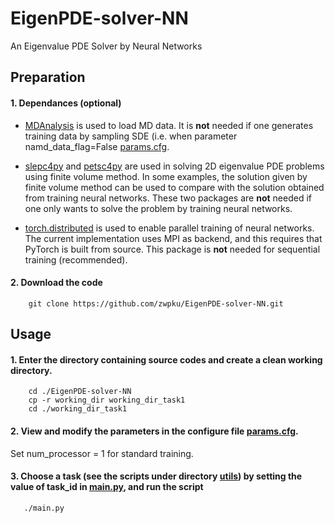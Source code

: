 # EigenPDE-solver-NN
An Eigenvalue PDE Solver by Neural Networks

## Preparation
#### 1. Dependances (optional)

- [MDAnalysis](https://www.mdanalysis.org/) is used to load MD data. It is **not** needed if one generates training data by sampling SDE (i.e. when parameter namd_data_flag=False [params.cfg](working_dir/params.cfg). 

- [slepc4py](https://pypi.org/project/slepc4py/) and [petsc4py](https://pypi.org/project/petsc4py/) are used in solving 2D eigenvalue PDE problems using finite volume method. In some examples, the solution given by finite volume method can be used to compare with the solution obtained from training neural networks. 
These two packages are **not** needed if one only wants to solve the problem by training neural networks.

- [torch.distributed](https://pytorch.org/docs/stable/distributed.html) is used to enable parallel training of neural networks. The current implementation uses MPI as backend, and this requires that PyTorch is built from source. This package is **not** needed for sequential training (recommended).

#### 2. Download the code 

```
	git clone https://github.com/zwpku/EigenPDE-solver-NN.git
```

## Usage

#### 1. Enter the directory containing source codes and create a clean working directory.

```
  	cd ./EigenPDE-solver-NN
	cp -r working_dir working_dir_task1
	cd ./working_dir_task1
```

#### 2. View and modify the parameters in the configure file [params.cfg](working_dir/params.cfg).
   Set num_processor = 1 for standard training.  

#### 3. Choose a task (see the scripts under directory [utils](utils)) by setting the value of task_id in [main.py](working_dir/main.py), and run the script 

```
   ./main.py
```


